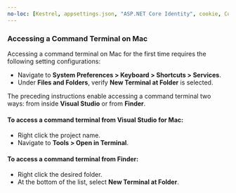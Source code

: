 ```yaml
---
no-loc: [Kestrel, appsettings.json, "ASP.NET Core Identity", cookie, Cookie, Blazor, "Blazor Server", "Blazor WebAssembly", "Identity", "Let's Encrypt", Razor, SignalR]
---
```


### Accessing a Command Terminal on Mac

Accessing a command terminal on Mac for the first time requires the following setting configurations:

* Navigate to **System Preferences > Keyboard > Shortcuts > Services**.
* Under **Files and Folders**, verify **New Terminal at Folder** is selected.

The preceding instructions enable accessing a command terminal two ways: from inside **Visual Studio** or from **Finder**. 

#### To access a command terminal from Visual Studio for Mac:

* Right click the project name.
* Navigate to **Tools > Open in Terminal**.

#### To access a command terminal from Finder:

* Right click the desired folder.
* At the bottom of the list, select **New Terminal at Folder**.
